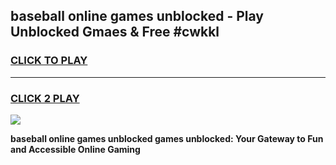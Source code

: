 
## baseball online games unblocked - Play Unblocked Gmaes & Free #cwkkl
<h3>
<a href="https://news.freeplayer.one?title=baseball_online_games_unblocked&ref=03M">CLICK TO PLAY</a></h3>
<hr>

<h3>
<a href="https://news.freeplayer.one?title=baseball_online_games_unblocked&ref=03M">CLICK 2 PLAY</a>
  
</h3>

<a href="https://news.freeplayer.one?title=baseball_online_games_unblocked&ref=03M"><img src="https://clearcache.store/games.png"></a>


**baseball online games unblocked games unblocked: Your Gateway to Fun and Accessible Online Gaming**
